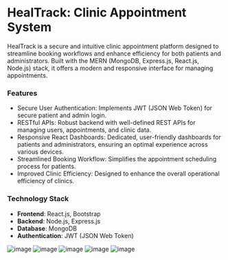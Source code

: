 # HealTrack: Clinic Appointment System

HealTrack is a secure and intuitive clinic appointment platform designed to streamline booking workflows and enhance efficiency for both patients and administrators. Built with the MERN (MongoDB, Express.js, React.js, Node.js) stack, it offers a modern and responsive interface for managing appointments.

### Features

- Secure User Authentication: Implements JWT (JSON Web Token) for secure patient and admin login.
- RESTful APIs: Robust backend with well-defined REST APIs for managing users, appointments, and clinic data. 
- Responsive React Dashboards: Dedicated, user-friendly dashboards for patients and administrators, ensuring an optimal experience across various devices. 
- Streamlined Booking Workflow: Simplifies the appointment scheduling process for patients. 
- Improved Clinic Efficiency: Designed to enhance the overall operational efficiency of clinics. 

### Technology Stack

- **Frontend**: React.js, Bootstrap
- **Backend**: Node.js, Express.js
- **Database**: MongoDB
- **Authentication**: JWT (JSON Web Token)


![image](https://github.com/user-attachments/assets/6e02d8bb-ae32-4bf0-aced-5e1684b32fe8)
![image](https://github.com/user-attachments/assets/9931e425-da66-4893-baed-fde53553c826)
![image](https://github.com/user-attachments/assets/db50ec8f-5a56-439b-8ed3-6e55079d8645)
![image](https://github.com/user-attachments/assets/eb621b30-673f-4640-99bb-2a5dd3696351)
![image](https://github.com/user-attachments/assets/96ff45ad-b468-438a-a8a4-27cd28fdf730)




